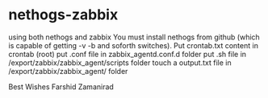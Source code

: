 # nethogs-zabbix
using both nethogs and zabbix
You must install nethogs from github (which is capable of getting -v -b and soforth switches).
Put crontab.txt content in crontab (root)
put .conf file in zabbix_agentd.conf.d folder
put .sh file in /export/zabbix/zabbix_agent/scripts folder
touch a output.txt file in /export/zabbix/zabbix_agent/ folder

Best Wishes
Farshid Zamanirad

